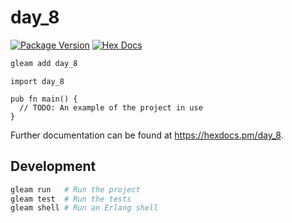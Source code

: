 # day_8

[![Package Version](https://img.shields.io/hexpm/v/day_8)](https://hex.pm/packages/day_8)
[![Hex Docs](https://img.shields.io/badge/hex-docs-ffaff3)](https://hexdocs.pm/day_8/)

```sh
gleam add day_8
```
```gleam
import day_8

pub fn main() {
  // TODO: An example of the project in use
}
```

Further documentation can be found at <https://hexdocs.pm/day_8>.

## Development

```sh
gleam run   # Run the project
gleam test  # Run the tests
gleam shell # Run an Erlang shell
```
